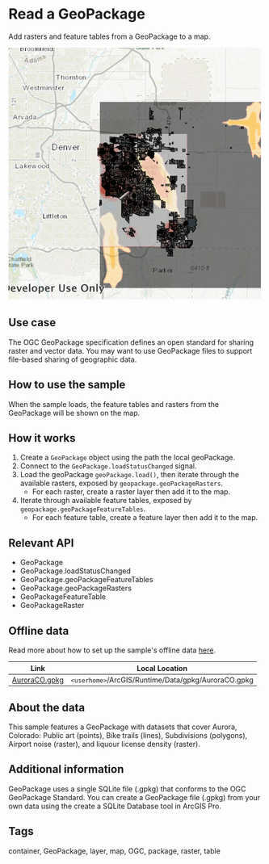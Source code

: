 # Read a GeoPackage

Add rasters and feature tables from a GeoPackage to a map.

![](screenshot.png)

## Use case

The OGC GeoPackage specification defines an open standard for sharing raster and vector data. You may want to use GeoPackage files to support file-based sharing of geographic data.

## How to use the sample

When the sample loads, the feature tables and rasters from the GeoPackage will be shown on the map.

## How it works

1. Create a `GeoPackage` object using the path the local geoPackage.
2. Connect to the `GeoPackage.loadStatusChanged` signal.
3. Load the geoPackage `geoPackage.load()`, then iterate through the available rasters, exposed by `geopackage.geoPackageRasters`.
    * For each raster, create a raster layer then add it to the map.
4. Iterate through available feature tables, exposed by `geopackage.geoPackageFeatureTables`.
    * For each feature table, create a feature layer then add it to the map.

## Relevant API

* GeoPackage
* GeoPackage.loadStatusChanged
* GeoPackage.geoPackageFeatureTables
* GeoPackage.geoPackageRasters
* GeoPackageFeatureTable
* GeoPackageRaster

## Offline data

Read more about how to set up the sample's offline data [here](http://links.esri.com/ArcGISRuntimeQtSamples#use-offline-data-in-the-samples).

Link | Local Location
---------|-------|
|[AuroraCO.gpkg](https://www.arcgis.com/home/item.html?id=68ec42517cdd439e81b036210483e8e7)| `<userhome>`/ArcGIS/Runtime/Data/gpkg/AuroraCO.gpkg |

## About the data

This sample features a GeoPackage with datasets that cover Aurora, Colorado: Public art (points), Bike trails (lines), Subdivisions (polygons), Airport noise (raster), and liquour license density (raster).

## Additional information

GeoPackage uses a single SQLite file (.gpkg) that conforms to the OGC GeoPackage Standard. You can create a GeoPackage file (.gpkg) from your own data using the create a SQLite Database tool in ArcGIS Pro.

## Tags

container, GeoPackage, layer, map, OGC, package, raster, table

